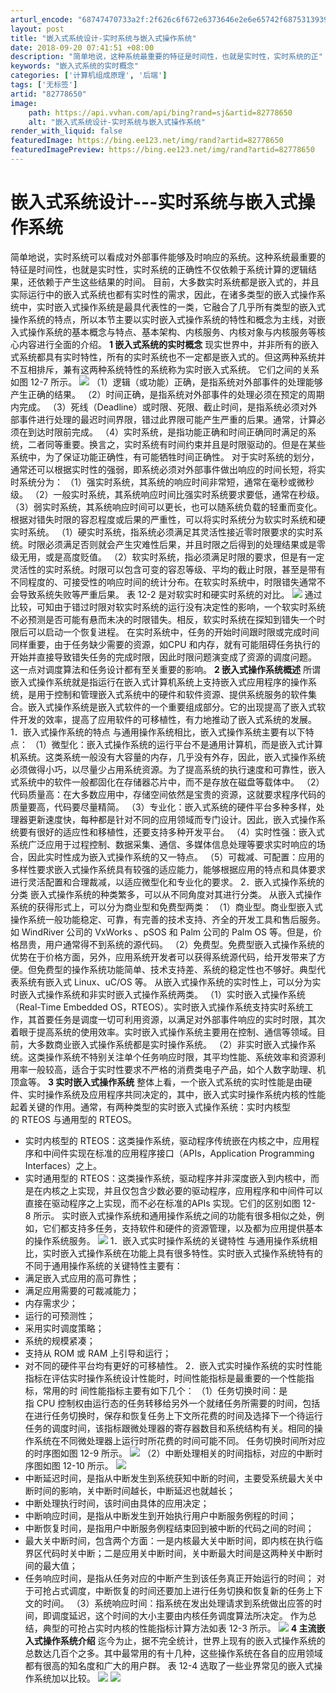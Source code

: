 ```yaml
---
arturl_encode: "68747470733a2f:2f626c6f672e6373646e2e6e65742f68753139393330363133:2f61727469636c652f64657461696c732f3832373738363530"
layout: post
title: "嵌入式系统设计-实时系统与嵌入式操作系统"
date: 2018-09-20 07:41:51 +08:00
description: "简单地说，这种系统最重要的特征是时间性，也就是实时性，实时系统的正"
keywords: "嵌入式系统的实时概念"
categories: ['计算机组成原理', '后端']
tags: ['无标签']
artid: "82778650"
image:
    path: https://api.vvhan.com/api/bing?rand=sj&artid=82778650
    alt: "嵌入式系统设计-实时系统与嵌入式操作系统"
render_with_liquid: false
featuredImage: https://bing.ee123.net/img/rand?artid=82778650
featuredImagePreview: https://bing.ee123.net/img/rand?artid=82778650
---
```


# 嵌入式系统设计---实时系统与嵌入式操作系统
简单地说，实时系统可以看成对外部事件能够及时响应的系统。这种系统最重要的特征是时间性，也就是实时性，实时系统的正确性不仅依赖于系统计算的逻辑结果，还依赖于产生这些结果的时间。
目前，大多数实时系统都是嵌入式的，并且实际运行中的嵌入式系统也都有实时性的需求，因此，在诸多类型的嵌入式操作系统中，实时嵌入式操作系统是最具代表性的一类，它融合了几乎所有类型的嵌入式操作系统的特点，所以本节主要以实时嵌入式操作系统的特性和概念为主线，对嵌入式操作系统的基本概念与特点、基本架构、内核服务、内核对象与内核服务等核心内容进行全面的介绍。
**1 嵌入式系统的实时概念**
现实世界中，并非所有的嵌入式系统都具有实时特性，所有的实时系统也不一定都是嵌入式的。但这两种系统并不互相排斥，兼有这两种系统特性的系统称为实时嵌入式系统。
它们之间的关系如图 12-7 所示。
![](https://i-blog.csdnimg.cn/blog_migrate/18e0a3b05fbd24df819268fe54c4945c.png)
（1）逻辑（或功能）正确，是指系统对外部事件的处理能够产生正确的结果。
（2）时间正确，是指系统对外部事件的处理必须在预定的周期内完成。
（3）死线（Deadline）或时限、死限、截止时间，是指系统必须对外部事件进行处理的最迟时间界限，错过此界限可能产生严重的后果。通常，计算必须在到达时限前完成。
（4）实时系统，是指功能正确和时间正确同时满足的系统，二者同等重要。换言之，实时系统有时间约束并且是时限驱动的。但是在某些系统中，为了保证功能正确性，有可能牺牲时间正确性。
对于实时系统的划分，通常还可以根据实时性的强弱，即系统必须对外部事件做出响应的时间长短，将实时系统分为：
（1）强实时系统，其系统的响应时间非常短，通常在毫秒或微秒级。
（2）一般实时系统，其系统响应时间比强实时系统要求要低，通常在秒级。
（3）弱实时系统，其系统响应时间可以更长，也可以随系统负载的轻重而变化。
根据对错失时限的容忍程度或后果的严重性，可以将实时系统分为软实时系统和硬实时系统。
（1）硬实时系统，指系统必须满足其灵活性接近零时限要求的实时系统。时限必须满足否则就会产生灾难性后果，并且时限之后得到的处理结果或是零级无用，或是高度贬值。
（2）软实时系统，指必须满足时限的要求，但是有一定灵活性的实时系统。时限可以包含可变的容忍等级、平均的截止时限，甚至是带有不同程度的、可接受性的响应时间的统计分布。在软实时系统中，时限错失通常不会导致系统失败等严重后果。
表 12-2 是对软实时和硬实时系统的对比。
![](https://i-blog.csdnimg.cn/blog_migrate/275a1d35344b60d5047ad2b16153a268.png)
通过比较，可知由于错过时限对软实时系统的运行没有决定性的影响，一个软实时系统不必预测是否可能有悬而未决的时限错失。相反，软实时系统在探知到错失一个时限后可以启动一个恢复进程。
在实时系统中，任务的开始时间跟时限或完成时间同样重要，由于任务缺少需要的资源，如CPU 和内存，就有可能阻碍任务执行的开始并直接导致错失任务的完成时限，因此时限问题演变成了资源的调度问题。
这一点对调度算法和任务设计都有至关重要的影响。
**2 嵌入式操作系统概述**
所谓嵌入式操作系统就是指运行在嵌入式计算机系统上支持嵌入式应用程序的操作系统，是用于控制和管理嵌入式系统中的硬件和软件资源、提供系统服务的软件集合。嵌入式操作系统是嵌入式软件的一个重要组成部分。它的出现提高了嵌入式软件开发的效率，提高了应用软件的可移植性，有力地推动了嵌入式系统的发展。
1．嵌入式操作系统的特点
与通用操作系统相比，嵌入式操作系统主要有以下特点：
（1）微型化：嵌入式操作系统的运行平台不是通用计算机，而是嵌入式计算机系统。这类系统一般没有大容量的内存，几乎没有外存，因此，嵌入式操作系统必须做得小巧，以尽量少占用系统资源。为了提高系统的执行速度和可靠性，嵌入式系统中的软件一般都固化在存储器芯片中，而不是存放在磁盘等载体中。
（2）代码质量高：在大多数应用中，存储空间依然是宝贵的资源，这就要求程序代码的质量要高，代码要尽量精简。
（3）专业化：嵌入式系统的硬件平台多种多样，处理器更新速度快，每种都是针对不同的应用领域而专门设计。因此，嵌入式操作系统要有很好的适应性和移植性，还要支持多种开发平台。
（4）实时性强：嵌入式系统广泛应用于过程控制、数据采集、通信、多媒体信息处理等要求实时响应的场合，因此实时性成为嵌入式操作系统的又一特点。
（5）可裁减、可配置：应用的多样性要求嵌入式操作系统具有较强的适应能力，能够根据应用的特点和具体要求进行灵活配置和合理裁减，以适应微型化和专业化的要求。
2．嵌入式操作系统的分类
嵌入式操作系统的种类繁多，可以从不同角度对其进行分类。
从嵌入式操作系统的获得形式上，可以分为商业型和免费型两类：
（1）商业型。商业型嵌入式操作系统一般功能稳定、可靠，有完善的技术支持、齐全的开发工具和售后服务。如 WindRiver 公司的 VxWorks 、pSOS 和 Palm 公司的 Palm OS 等。但是，价格昂贵，用户通常得不到系统的源代码。
（2）免费型。免费型嵌入式操作系统的优势在于价格方面，另外，应用系统开发者可以获得系统源代码，给开发带来了方便。但免费型的操作系统功能简单、技术支持差、系统的稳定性也不够好。典型代表系统有嵌入式 Linux、uC/OS 等。
从嵌入式操作系统的实时性上，可以分为实时嵌入式操作系统和非实时嵌入式操作系统两类。
（1）实时嵌入式操作系统（Real-Time Embedded OS，RTEOS）。实时嵌入式操作系统支持实时系统工作，其首要任务是调度一切可利用资源，以满足对外部事件响应的实时时限，其次着眼于提高系统的使用效率。实时嵌入式操作系统主要用在控制、通信等领域。目前，大多数商业嵌入式操作系统都是实时操作系统。
（2）非实时嵌入式操作系统。这类操作系统不特别关注单个任务响应时限，其平均性能、系统效率和资源利用率一般较高，适合于实时性要求不严格的消费类电子产品，如个人数字助理、机顶盒等。
**3 实时嵌入式操作系统**
整体上看，一个嵌入式系统的实时性能是由硬件、实时操作系统及应用程序共同决定的，其中，嵌入式实时操作系统内核的性能起着关键的作用。通常，有两种类型的实时嵌入式操作系统：实时内核型的 RTEOS 与通用型的 RTEOS。
* 实时内核型的 RTEOS：这类操作系统，驱动程序传统嵌在内核之中，应用程序和中间件实现在标准的应用程序接口（APIs，Application Programming Interfaces）之上。
* 实时通用型的 RTEOS：这类操作系统，驱动程序并非深度嵌入到内核中，而是在内核之上实现，并且仅包含少数必要的驱动程序，应用程序和中间件可以直接在驱动程序之上实现，而不必在标准的APIs 实现。它们的区别如图 12-8 所示。
实时嵌入式操作系统和通用操作系统之间的功能有很多相似之处，例如，它们都支持多任务，支持软件和硬件的资源管理，以及都为应用提供基本的操作系统服务。
![](https://i-blog.csdnimg.cn/blog_migrate/d9a105d016ee1c114cde3781784e693c.png)
1．嵌入式实时操作系统的关键特性
与通用操作系统相比，实时嵌入式操作系统在功能上具有很多特性。实时嵌入式操作系统特有的不同于通用操作系统的关键特性主要有：
* 满足嵌入式应用的高可靠性；
* 满足应用需要的可裁减能力；
* 内存需求少；
* 运行的可预测性；
* 采用实时调度策略；
* 系统的规模紧凑；
* 支持从 ROM 或 RAM 上引导和运行；
* 对不同的硬件平台均有更好的可移植性。
2．嵌入式实时操作系统的实时性能指标在评估实时操作系统设计性能时，时间性能指标是最重要的一个性能指标，常用的时
间性能指标主要有如下几个：
（1）任务切换时间：是指 CPU 控制权由运行态的任务转移给另外一个就绪任务所需要的时间，包括在进行任务切换时，保存和恢复任务上下文所花费的时间及选择下一个待运行任务的调度时间，该指标跟微处理器的寄存器数目和系统结构有关。相同的操作系统在不同微处理器上运行时所花费的时间可能不同。
任务切换时间所对应的时序图如图 12-9 所示。
![](https://i-blog.csdnimg.cn/blog_migrate/8a77ad5cf4022a48a05abde3cf5d320f.png)
（2）中断处理相关的时间指标，对应的中断时序图如图 12-10 所示。
![](https://i-blog.csdnimg.cn/blog_migrate/02411f3e0ded103bcf9b8051c455a922.png)
* 中断延迟时间，是指从中断发生到系统获知中断的时间，主要受系统最大关中断时间的影响，关中断时间越长，中断延迟也就越长；
* 中断处理执行时间，该时间由具体的应用决定；
* 中断响应时间，是指从中断发生到开始执行用户中断服务例程的时间；
* 中断恢复时间，是指用户中断服务例程结束回到被中断的代码之间的时间；
* 最大关中断时间，包含两个方面：一是内核最大关中断时间，即内核在执行临界区代码时关中断；二是应用关中断时间，关中断最大时间是这两种关中断时间的最大值；
* 任务响应时间，是指从任务对应的中断产生到该任务真正开始运行的时间；
对于可抢占式调度，中断恢复的时间还要加上进行任务切换和恢复新的任务上下文的时间。
（3）系统响应时间：指系统在发出处理请求到系统做出应答的时间，即调度延迟，这个时间的大小主要由内核任务调度算法所决定。
作为总结，典型的可抢占实时内核的性能指标计算方法如表 12-3 所示。
![](https://i-blog.csdnimg.cn/blog_migrate/59cb5232853221344715d7fe66ac8b49.png)
**4 主流嵌入式操作系统介绍**
迄今为止，据不完全统计，世界上现有的嵌入式操作系统的总数达几百个之多。其中最常用的有十几种，这些操作系统在各自的应用领域都有很高的知名度和广大的用户群。
表 12-4 选取了一些业界常见的嵌入式操作系统加以比较。
![](https://i-blog.csdnimg.cn/blog_migrate/9923356fbbf4c44aba78152ebc6a466a.png)
![](https://i-blog.csdnimg.cn/blog_migrate/e8a44e4a0f93b8e59371687e31e07aca.png)